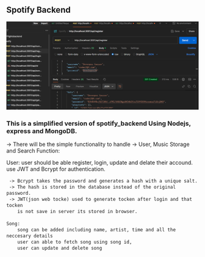 ## Spotify Backend 

![alt text](image.png)

### This is a simplified version of spotify_backend Using Nodejs, express and MongoDB.

-> There will be the simple functionality to handle 
-> User, Music Storage and Search Function:

   User: 
       user should be able register, login, update and delate their accound.
       use JWT and Bcrypt for authentication.

     -> Bcrypt takes the password and generates a hash with a unique salt.
     -> The hash is stored in the database instead of the original password.
     -> JWT(json web tocke) used to generate tocken after login and that tocken 
        is not save in server its stored in browser.

    Song:
        song can be added including name, artist, time and all the neccesary details
        user can able to fetch song using song id,
        user can update and delete song